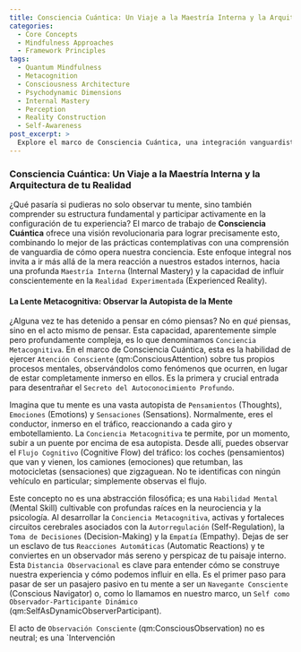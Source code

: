 ```yaml
---
title: Consciencia Cuántica: Un Viaje a la Maestría Interna y la Arquitectura de tu Realidad
categories:
  - Core Concepts
  - Mindfulness Approaches
  - Framework Principles
tags:
  - Quantum Mindfulness
  - Metacognition
  - Consciousness Architecture
  - Psychodynamic Dimensions
  - Internal Mastery
  - Perception
  - Reality Construction
  - Self-Awareness
post_excerpt: >
  Explore el marco de Consciencia Cuántica, una integración vanguardista de prácticas milenarias de mindfulness y contemplación con una profunda comprensión de la arquitectura de la conciencia. Descubra cómo la conciencia metacognitiva y el rol del observador activo le equipan para dar forma a su realidad experimentada y alcanzar una maestría interna sin precedentes.
---
```


### Consciencia Cuántica: Un Viaje a la Maestría Interna y la Arquitectura de tu Realidad

¿Qué pasaría si pudieras no solo observar tu mente, sino también comprender su estructura fundamental y participar activamente en la configuración de tu experiencia? El marco de trabajo de **Consciencia Cuántica** ofrece una visión revolucionaria para lograr precisamente esto, combinando lo mejor de las prácticas contemplativas con una comprensión de vanguardia de cómo opera nuestra conciencia. Este enfoque integral nos invita a ir más allá de la mera reacción a nuestros estados internos, hacia una profunda `Maestría Interna` (Internal Mastery) y la capacidad de influir conscientemente en la `Realidad Experimentada` (Experienced Reality).

#### La Lente Metacognitiva: Observar la Autopista de la Mente

¿Alguna vez te has detenido a pensar en cómo piensas? No en *qué* piensas, sino en el acto mismo de pensar. Esta capacidad, aparentemente simple pero profundamente compleja, es lo que denominamos `Conciencia Metacognitiva`. En el marco de Consciencia Cuántica, esta es la habilidad de ejercer `Atención Consciente` (qm:ConsciousAttention) sobre tus propios procesos mentales, observándolos como fenómenos que ocurren, en lugar de estar completamente inmerso en ellos. Es la primera y crucial entrada para desentrañar el `Secreto del Autoconocimiento Profundo`.

Imagina que tu mente es una vasta autopista de `Pensamientos` (Thoughts), `Emociones` (Emotions) y `Sensaciones` (Sensations). Normalmente, eres el conductor, inmerso en el tráfico, reaccionando a cada giro y embotellamiento. La `Conciencia Metacognitiva` te permite, por un momento, subir a un puente por encima de esa autopista. Desde allí, puedes observar el `Flujo Cognitivo` (Cognitive Flow) del tráfico: los coches (pensamientos) que van y vienen, los camiones (emociones) que retumban, las motocicletas (sensaciones) que zigzaguean. No te identificas con ningún vehículo en particular; simplemente observas el flujo.

Este concepto no es una abstracción filosófica; es una `Habilidad Mental` (Mental Skill) cultivable con profundas raíces en la neurociencia y la psicología. Al desarrollar la `Conciencia Metacognitiva`, activas y fortaleces circuitos cerebrales asociados con la `Autorregulación` (Self-Regulation), la `Toma de Decisiones` (Decision-Making) y la `Empatía` (Empathy). Dejas de ser un esclavo de tus `Reacciones Automáticas` (Automatic Reactions) y te conviertes en un observador más sereno y perspicaz de tu paisaje interno. Esta `Distancia Observacional` es clave para entender cómo se construye nuestra experiencia y cómo podemos influir en ella. Es el primer paso para pasar de ser un pasajero pasivo en tu mente a ser un `Navegante Consciente` (Conscious Navigator) o, como lo llamamos en nuestro marco, un `Self como Observador-Participante Dinámico` (qm:SelfAsDynamicObserverParticipant).

El acto de `Observación Consciente` (qm:ConsciousObservation) no es neutral; es una `Intervención